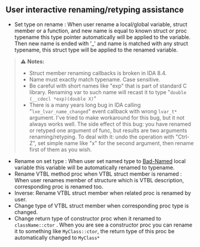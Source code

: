 ## User interactive renaming/retyping assistance

- Set type on rename : When user rename a local/global variable, struct member or a function, and new name is equal to known struct or proc typename this type pointer automatically will be applied to the variable. Then new name is ended with '_' and name is matched with any struct typename, this struct type will be applied to the renamed variable.
>⚠️ **Notes:** 
> - Struct member renaming callbacks is broken in IDA 8.4.
> - Name must exactly match typename. Case sensitive.
> - Be careful with short names like "exp" that is part of standard C library. Renaming var to such name will recast it to type "`double (__cdecl *exp)(double X)`"  
> - There is a many years long bug in IDA calling "`lxe_lvar_name_changed`" event callback with wrong `lvar_t*` argument. I've tried to make workaround for this bug, but it not always works well. The side effect of this bug: you have renamed or retyped one argument of func, but results are two arguments renaming/retyping. To deal with it: undo the operation with "Ctrl-Z", set simple name like "x" for the second argument, then rename first of them as you wish.
- Rename on set type : When user set named type to [Bad-Named](var-auto-rename.md) local variable this variable will be automatically renamed to typename.
- Rename VTBL method proc when VTBL struct member is renamed : When user renames member of structure which is VTBL description, corresponding proc is renamed too. 
- Inverse: Rename VTBL struct member when related proc is renamed by user.
- Change type of VTBL struct member when corresponding proc type is changed.
- Change return type of constructor proc when it renamed to `className::ctor` . When you are see a constructor proc you can rename it to something like `MyClass::ctor`, the return type of this proc be automatically changed to `MyClass*`
